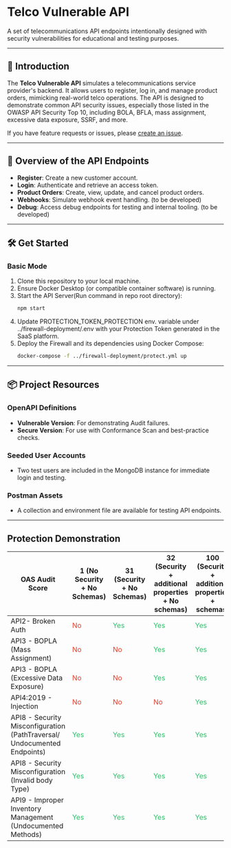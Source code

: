 
# Telco Vulnerable API

A set of telecommunications API endpoints intentionally designed with security vulnerabilities for educational and testing purposes.

---

## 📘 Introduction

The **Telco Vulnerable API** simulates a telecommunications service provider's backend. It allows users to register, log in, and manage product orders, mimicking real-world telco operations. The API is designed to demonstrate common API security issues, especially those listed in the OWASP API Security Top 10, including BOLA, BFLA, mass assignment, excessive data exposure, SSRF, and more.

If you have feature requests or issues, please [create an issue](https://github.com/your-org/telco-vulnerable-api/issues/new).

---

## 🚀 Overview of the API Endpoints

- **Register**: Create a new customer account.
- **Login**: Authenticate and retrieve an access token.
- **Product Orders**: Create, view, update, and cancel product orders.
- **Webhooks**: Simulate webhook event handling. (to be developed)
- **Debug**: Access debug endpoints for testing and internal tooling. (to be developed)

---

## 🛠️ Get Started

### Basic Mode

1. Clone this repository to your local machine.
2. Ensure Docker Desktop (or compatible container software) is running.
3. Start the API Server(Run command in repo root directory):
   ```bash
   npm start
   ```
4. Update PROTECTION_TOKEN_PROTECTION env. variable under ../firewall-deployment/.env with your Protection Token generated in the SaaS platform.
4. Deploy the Firewall and its dependencies using Docker Compose:
   ```bash
   docker-compose -f ../firewall-deployment/protect.yml up
   ```

---

## 📦 Project Resources

### OpenAPI Definitions

- **Vulnerable Version**: For demonstrating Audit failures.
- **Secure Version**: For use with Conformance Scan and best-practice checks.

### Seeded User Accounts

- Two test users are included in the MongoDB instance for immediate login and testing.

### Postman Assets

- A collection and environment file are available for testing API endpoints.

---

## Protection Demonstration

| OAS Audit Score | 1 (No Security + No Schemas) | 31 (Security + No Schemas) | 32 (Security + additional properties + No schemas) | 100 (Security + additional properties + schemas) |
| --- | --- | --- | --- | --- |
| API2- Broken Auth | <span style="color: rgb(224, 62, 45);">No</span> | <span style="color: rgb(45, 194, 107);">Yes</span> | <span style="color: rgb(45, 194, 107);">Yes</span> | <span style="color: rgb(45, 194, 107);">Yes</span> |
| API3 - BOPLA (Mass Assignment) | <span style="color: rgb(224, 62, 45);">No</span> | <span style="color: rgb(224, 62, 45);">No</span> | <span style="color: rgb(45, 194, 107);">Yes</span> | <span style="color: rgb(45, 194, 107);">Yes</span> |
| API3 - BOPLA (Excessive Data Exposure) | <span style="color: rgb(224, 62, 45);">No</span> | <span style="color: rgb(224, 62, 45);">No</span> | <span style="color: rgb(45, 194, 107);">Yes</span> | <span style="color: rgb(45, 194, 107);">Yes</span> |
| API4:2019 - Injection | <span style="color: rgb(224, 62, 45);">No</span> | <span style="color: rgb(224, 62, 45);">No</span> | <span style="color: rgb(224, 62, 45);">No</span> | <span style="color: rgb(45, 194, 107);">Yes</span> |
| API8 - Security Misconfiguration  <br>(PathTraversal/ Undocumented Endpoints) | <span style="color: rgb(45, 194, 107);">Yes</span> | <span style="color: rgb(45, 194, 107);">Yes</span> | <span style="color: rgb(45, 194, 107);">Yes</span> | <span style="color: rgb(45, 194, 107);">Yes</span> |
| API8 - Security Misconfiguration (Invalid body Type) | <span style="color: rgb(45, 194, 107);">Yes</span> | <span style="color: rgb(45, 194, 107);">Yes</span> | <span style="color: rgb(45, 194, 107);">Yes</span> | <span style="color: rgb(45, 194, 107);">Yes</span> |
| API9 - Improper Inventory Management (Undocumented Methods) | <span style="color: rgb(45, 194, 107);">Yes</span> | <span style="color: rgb(45, 194, 107);">Yes</span> | <span style="color: rgb(45, 194, 107);">Yes</span> | <span style="color: rgb(45, 194, 107);">Yes</span> |

&nbsp;